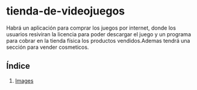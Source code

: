 # tienda-de-videojuegos
Habrá un aplicación para comprar los juegos por internet, donde los usuarios resiviran la licencia para poder descargar el juego y un programa para cobrar en la tienda física los productos vendidos.Ademas tendrá una sección para vender cosmeticos.

## Índice

1. [Images](images/empthy.txte)

